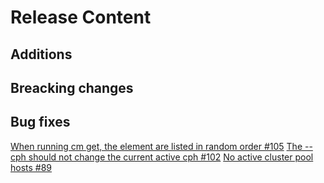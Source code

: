 [comment]: # ( Copyright Contributors to the Open Cluster Management project )
# Release Content
## Additions


## Breacking changes

## Bug fixes

[When running cm get, the element are listed in random order #105](https://github.com/open-cluster-management/cm-cli/issues/105)
[The --cph should not change the current active cph #102](https://github.com/open-cluster-management/cm-cli/issues/102)
[No active cluster pool hosts #89](https://github.com/open-cluster-management/cm-cli/issues/89)